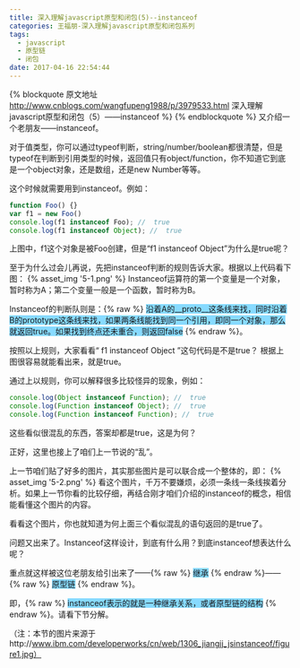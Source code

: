 ```yaml
---
title: 深入理解javascript原型和闭包(5)--instanceof
categories: 王福朋-深入理解javascript原型和闭包系列
tags:
  - javascript
  - 原型链
  - 闭包
date: 2017-04-16 22:54:44
---
```

{% blockquote 原文地址 http://www.cnblogs.com/wangfupeng1988/p/3979533.html 深入理解javascript原型和闭包（5）——instanceof %}
{% endblockquote %}
又介绍一个老朋友——instanceof。

对于值类型，你可以通过typeof判断，string/number/boolean都很清楚，但是typeof在判断到引用类型的时候，返回值只有object/function，你不知道它到底是一个object对象，还是数组，还是new Number等等。

这个时候就需要用到instanceof。例如：
```javascript
function Foo() {}
var f1 = new Foo()
console.log(f1 instanceof Foo); //  true
console.log(f1 instanceof Object); //  true
```
上图中，f1这个对象是被Foo创建，但是“f1 instanceof Object”为什么是true呢？



至于为什么过会儿再说，先把instanceof判断的规则告诉大家。根据以上代码看下图：
{% asset_img '5-1.png' %}
Instanceof运算符的第一个变量是一个对象，暂时称为A；第二个变量一般是一个函数，暂时称为B。

Instanceof的判断队则是：{% raw %}
                            <span style="background-color: #87daff;">沿着A的__proto__这条线来找，同时沿着B的prototype这条线来找，如果两条线能找到同一个引用，即同一个对象，那么就返回true。如果找到终点还未重合，则返回false</span>
                        {% endraw %}。

按照以上规则，大家看看“ f1 instanceof Object ”这句代码是不是true？ 根据上图很容易就能看出来，就是true。



通过上以规则，你可以解释很多比较怪异的现象，例如：
```javascript
console.log(Object instanceof Function); //  true
console.log(Function instanceof Object); //  true
console.log(Function instanceof Function); //  true
```
这些看似很混乱的东西，答案却都是true，这是为何？

正好，这里也接上了咱们上一节说的“乱”。

上一节咱们贴了好多的图片，其实那些图片是可以联合成一个整体的，即：
{% asset_img '5-2.png' %}
看这个图片，千万不要嫌烦，必须一条线一条线挨着分析。如果上一节你看的比较仔细，再结合刚才咱们介绍的instanceof的概念，相信能看懂这个图片的内容。

看看这个图片，你也就知道为何上面三个看似混乱的语句返回的是true了。



问题又出来了。Instanceof这样设计，到底有什么用？到底instanceof想表达什么呢？

重点就这样被这位老朋友给引出来了——{% raw %}
                                      <span style="background-color: #87daff;">继承</span>
                                  {% endraw %}——{% raw %}
                                                      <span style="background-color: #87daff;">原型链</span>
                                                  {% endraw %}。

即，{% raw %}
        <span style="background-color: #87daff;">instanceof表示的就是一种继承关系，或者原型链的结构</span>
    {% endraw %}。请看下节分解。

（注：本节的图片来源于http://www.ibm.com/developerworks/cn/web/1306_jiangjj_jsinstanceof/figure1.jpg）